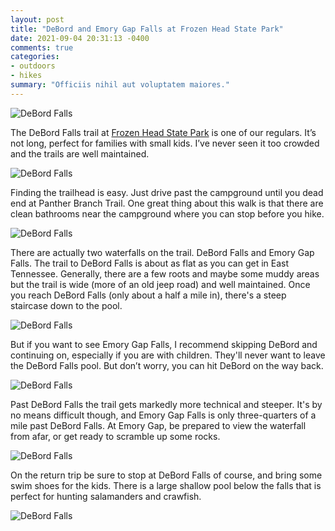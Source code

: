 ```yaml
---
layout: post
title: "DeBord and Emory Gap Falls at Frozen Head State Park"
date: 2021-09-04 20:31:13 -0400
comments: true
categories:
- outdoors
- hikes
summary: "Officiis nihil aut voluptatem maiores."
---
```



![DeBord Falls](/images/article-photos/hike-frozenhead7.jpg)


The DeBord Falls trail at [Frozen Head State Park](https://tnstateparks.com/parks/frozen-head) is one of our regulars. It’s not long, perfect for families with small kids. I’ve never seen it too crowded and the trails are well maintained. 

![DeBord Falls](/images/article-photos/hike-frozenhead6.jpg)

Finding the trailhead is easy. Just drive past the campground until you dead end at Panther Branch Trail. One great thing about this walk is that there are clean bathrooms near the campground where you can stop before you hike. 

![DeBord Falls](/images/article-photos/hike-frozenhead5.jpg)


There are actually two waterfalls on the trail. DeBord Falls and Emory Gap Falls. The trail to DeBord Falls is about as flat as you can get in East Tennessee. Generally, there are a few roots and maybe some muddy areas but the trail is wide (more of an old jeep road) and well maintained. Once you reach DeBord Falls (only about a half a mile in), there's a steep staircase down to the pool.

![DeBord Falls](/images/article-photos/hike-frozenhead4.jpg)

But if you want to see Emory Gap Falls, I recommend skipping DeBord and continuing on, especially if you are with children. They'll never want to leave the DeBord Falls pool. But don’t worry, you can hit DeBord on the way back. 

![DeBord Falls](/images/article-photos/hike-frozenhead3.jpg)

Past DeBord Falls the trail gets markedly more technical and steeper. It's by no means difficult though, and Emory Gap Falls is only three-quarters of a mile past DeBord Falls. At Emory Gap, be prepared to view the waterfall from afar, or get ready to scramble up some rocks.

![DeBord Falls](/images/article-photos/hike-frozenhead2.jpg)

On the return trip be sure to stop at DeBord Falls of course, and bring some swim shoes for the kids. There is a large shallow pool below the falls that is perfect for hunting salamanders and crawfish.

![DeBord Falls](/images/article-photos/hike-frozenhead1.jpg)
